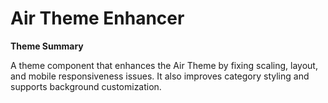 # Air Theme Enhancer

**Theme Summary**

A theme component that enhances the Air Theme by fixing scaling, layout, and mobile responsiveness issues. It also improves category styling and supports background customization.
